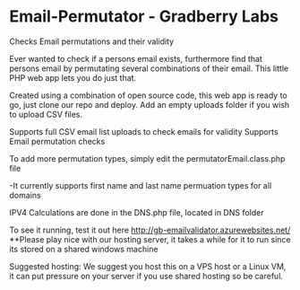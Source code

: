 # Email-Permutator - Gradberry Labs
Checks Email permutations and their validity

Ever wanted to check if a persons email exists, furthermore find that persons email by permutating several combinations of their email. This little PHP web app lets you do just that.

Created using a combination of open source code, this web app is ready to go, just clone our repo and deploy. Add an empty uploads folder if you wish to upload CSV files. 

Supports full CSV email list uploads to check emails for validity 
Supports Email permutation checks

To add more permutation types, simply edit the permutatorEmail.class.php file 

-It currently supports first name and last name permuation types for all domains

IPV4 Calculations are done in the DNS.php file, located in DNS folder

To see it running, test it out here http://gb-emailvalidator.azurewebsites.net/
**Please play nice with our hosting server, it takes a while for it to run since its stored on a shared windows machine

Suggested hosting: We suggest you host this on a VPS host or a Linux VM, it can put pressure on your server if you use shared hosting so be careful. 
